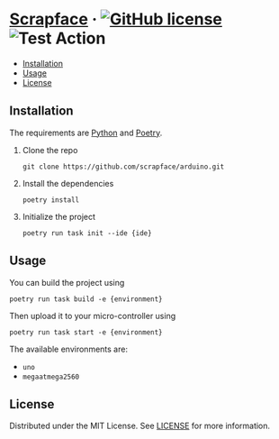 # [Scrapface](./README.md) &middot; [![GitHub license]](./LICENSE) ![Test Action]

<!-- Table of Contents -->

- [Installation](#installation)
- [Usage](#usage)
- [License](#license)

## Installation

The requirements are [Python] and [Poetry].

1. Clone the repo
   ```shell
   git clone https://github.com/scrapface/arduino.git
   ```

2. Install the dependencies
   ```shell
   poetry install
   ```

3. Initialize the project
   ```shell
   poetry run task init --ide {ide}
   ```

## Usage

You can build the project using
```shell
poetry run task build -e {environment}
```

Then upload it to your micro-controller using
```shell
poetry run task start -e {environment}
```

The available environments are:
- `uno`
- `megaatmega2560`

## License

Distributed under the MIT License. See [LICENSE](./LICENSE) for more information.

<!-- Packages Links -->

[poetry]: https://python-poetry.org/docs
[python]: https://www.python.org/downloads


<!-- Shields.io links -->

[gitHub license]: https://img.shields.io/badge/license-MIT-blue.svg
[test action]: https://github.com/scrapface/arduino/actions/workflows/test-build.yaml/badge.svg
